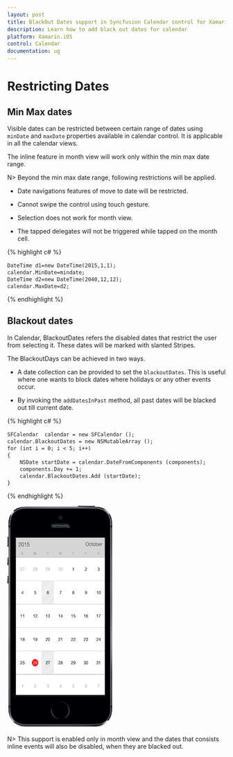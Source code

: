 ```yaml
---
layout: post
title: BlackOut Dates support in Syncfusion Calendar control for Xamarin.iOS
description: Learn how to add black out dates for calendar
platform: Xamarin.iOS
control: Calendar
documentation: ug
---
```


# Restricting Dates

## Min Max dates

Visible dates can be restricted between certain range of dates using `minDate` and `maxDate` properties available in calendar control. It is applicable in all the calendar views.

The inline feature in month view will work only within the min max date range.

N> Beyond the min max date range, following restrictions will be applied.

* Date navigations features of move to date will be restricted.

* Cannot swipe the control using touch gesture.

* Selection does not work for month view. 

* The tapped delegates will not be triggered while tapped on the month cell.  

{% highlight c# %}

	DateTime d1=new DateTime(2015,1,1);
	calendar.MinDate=mindate;
	DateTime d2=new DateTime(2040,12,12);
	calendar.MaxDate=d2;
	
{% endhighlight %}

## Blackout dates

In Calendar, BlackoutDates refers the disabled dates that restrict the user from selecting it. These dates will be marked with slanted Stripes. 

The BlackoutDays can be achieved in two ways. 

*	A date collection can be provided to set the `blackoutDates`. This is useful where one wants to block dates where holidays or any other events occur. 

*	By invoking the `addDatesInPast` method, all past dates will be blacked out till current date.

{% highlight c# %}

	SFCalendar  calendar = new SFCalendar ();
	calendar.BlackoutDates = new NSMutableArray ();
	for (int i = 0; i < 5; i++) 
	{
		NSDate startDate = calendar.DateFromComponents (components);
		components.Day += 1;
		calendar.BlackoutDates.Add (startDate);
	}
	
{% endhighlight %}

![](images/blackout_dates.png)                                        


N> This support is enabled only in month view and the dates that consists inline events will also be disabled, when they are blacked out.
